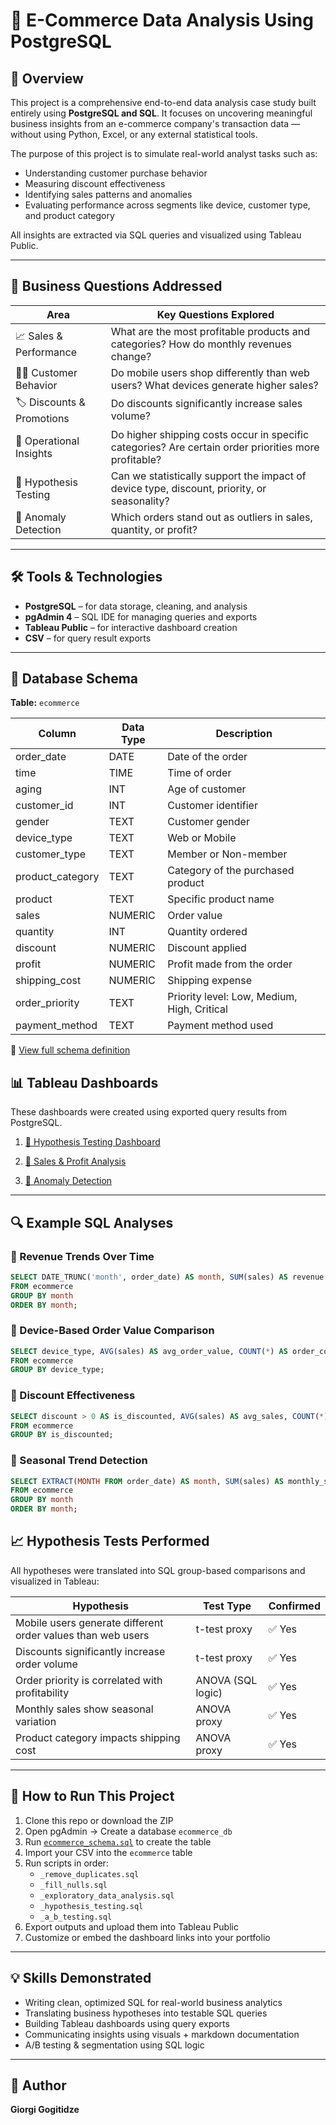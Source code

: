 # 🍏 E-Commerce Data Analysis Using PostgreSQL

## 📌 Overview

This project is a comprehensive end-to-end data analysis case study built entirely using **PostgreSQL and SQL**. It focuses on uncovering meaningful business insights from an e-commerce company's transaction data — without using Python, Excel, or any external statistical tools.

The purpose of this project is to simulate real-world analyst tasks such as:

- Understanding customer purchase behavior
- Measuring discount effectiveness
- Identifying sales patterns and anomalies
- Evaluating performance across segments like device, customer type, and product category

All insights are extracted via SQL queries and visualized using Tableau Public.

---

## 🌟 Business Questions Addressed

| Area                       | Key Questions Explored                                                                               |
| -------------------------- | ---------------------------------------------------------------------------------------------------- |
| 📈 Sales & Performance     | What are the most profitable products and categories? How do monthly revenues change?                |
| 🧑‍💻 Customer Behavior    | Do mobile users shop differently than web users? What devices generate higher sales?                 |
| 🏷️ Discounts & Promotions | Do discounts significantly increase sales volume?                                                    |
| 📜 Operational Insights    | Do higher shipping costs occur in specific categories? Are certain order priorities more profitable? |
| 🧪 Hypothesis Testing      | Can we statistically support the impact of device type, discount, priority, or seasonality?          |
| 🧐 Anomaly Detection       | Which orders stand out as outliers in sales, quantity, or profit?                                    |

---

## 🛠️ Tools & Technologies

- **PostgreSQL** – for data storage, cleaning, and analysis
- **pgAdmin 4** – SQL IDE for managing queries and exports
- **Tableau Public** – for interactive dashboard creation
- **CSV** – for query result exports

---

## 📃 Database Schema

**Table:** `ecommerce`

| Column            | Data Type | Description                                 |
| ----------------- | --------- | ------------------------------------------- |
| order_date        | DATE      | Date of the order                           |
| time              | TIME      | Time of order                               |
| aging             | INT       | Age of customer                             |
| customer_id       | INT       | Customer identifier                         |
| gender            | TEXT      | Customer gender                             |
| device_type       | TEXT      | Web or Mobile                               |
| customer_type     | TEXT      | Member or Non-member                        |
| product_category  | TEXT      | Category of the purchased product           |
| product           | TEXT      | Specific product name                       |
| sales             | NUMERIC   | Order value                                 |
| quantity          | INT       | Quantity ordered                            |
| discount          | NUMERIC   | Discount applied                            |
| profit            | NUMERIC   | Profit made from the order                  |
| shipping_cost     | NUMERIC   | Shipping expense                            |
| order_priority    | TEXT      | Priority level: Low, Medium, High, Critical |
| payment_method    | TEXT      | Payment method used                         |

📄 [View full schema definition](./ecommerce_schema.sql)

## 📊 Tableau Dashboards

These dashboards were created using exported query results from PostgreSQL.

1. [📌 Hypothesis Testing Dashboard](https://public.tableau.com/app/profile/giorgi.gogitidze/viz/HypothesisTesting_17200713809870/Hypothesis)

2. [📌 Sales & Profit Analysis](https://public.tableau.com/app/profile/giorgi.gogitidze/viz/SalesandProfitAnalysis_17200713244600/SalesandProfitAnalysis)

3. [📌 Anomaly Detection](https://public.tableau.com/app/profile/giorgi.gogitidze/viz/AnomalyDetection_17200714394430/AnomalyDetection)

---

## 🔍 Example SQL Analyses

### 📌 Revenue Trends Over Time

```sql
SELECT DATE_TRUNC('month', order_date) AS month, SUM(sales) AS revenue
FROM ecommerce
GROUP BY month
ORDER BY month;
```

### 📌  Device-Based Order Value Comparison

```sql
SELECT device_type, AVG(sales) AS avg_order_value, COUNT(*) AS order_count
FROM ecommerce
GROUP BY device_type;
```
### 📌  Discount Effectiveness

```sql
SELECT discount > 0 AS is_discounted, AVG(sales) AS avg_sales, COUNT(*) AS order_count
FROM ecommerce
GROUP BY is_discounted;
```
### 📌 Seasonal Trend Detection

```sql
SELECT EXTRACT(MONTH FROM order_date) AS month, SUM(sales) AS monthly_sales
FROM ecommerce
GROUP BY month
ORDER BY month;
```

## 📈 Hypothesis Tests Performed

All hypotheses were translated into SQL group-based comparisons and visualized in Tableau:

| Hypothesis                                                  | Test Type         | Confirmed |
| ----------------------------------------------------------- | ----------------- | --------- |
| Mobile users generate different order values than web users | t-test proxy      | ✅ Yes     |
| Discounts significantly increase order volume               | t-test proxy      | ✅ Yes     |
| Order priority is correlated with profitability             | ANOVA (SQL logic) | ✅ Yes     |
| Monthly sales show seasonal variation                       | ANOVA proxy       | ✅ Yes     |
| Product category impacts shipping cost                      | ANOVA proxy       | ✅ Yes     |

---

## 🚀 How to Run This Project

1. Clone this repo or download the ZIP
2. Open pgAdmin → Create a database `ecommerce_db`
3. Run [`ecommerce_schema.sql`](./_ecommerce_schema.sql) to create the table
4. Import your CSV into the `ecommerce` table
5. Run scripts in order:
   - `_remove_duplicates.sql`
   - `_fill_nulls.sql`
   - `_exploratory_data_analysis.sql`
   - `_hypothesis_testing.sql`
   - `_a_b_testing.sql`
6. Export outputs and upload them into Tableau Public
7. Customize or embed the dashboard links into your portfolio

---

## 💡 Skills Demonstrated

- Writing clean, optimized SQL for real-world business analytics
- Translating business hypotheses into testable SQL queries
- Building Tableau dashboards using query exports
- Communicating insights using visuals + markdown documentation
- A/B testing & segmentation using SQL logic

---

## 👤 Author
**Giorgi Gogitidze**
